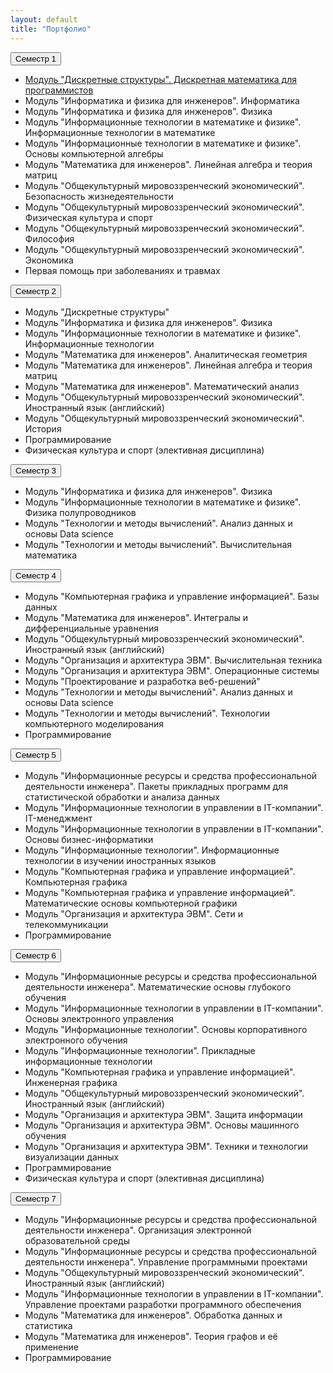 ```yaml
---
layout: default
title: "Портфолио"
---
```


<div class="semester">
  <button class="semester-btn">Семестр 1</button>
  <ul class="discipline-list">
    <li>      <a href="https://example.com/работа_по_дискретной_математике" target="_blank" class="discipline-link">
        Модуль "Дискретные структуры". Дискретная математика для программистов
      </a>
    </li>
    <li>Модуль "Информатика и физика для инженеров". Информатика</li>
    <li>Модуль "Информатика и физика для инженеров". Физика</li>
    <li>Модуль "Информационные технологии в математике и физике". Информационные технологии в математике</li>
    <li>Модуль "Информационные технологии в математике и физике". Основы компьютерной алгебры</li>
    <li>Модуль "Математика для инженеров". Линейная алгебра и теория матриц</li>
    <li>Модуль "Общекультурный мировоззренческий экономический". Безопасность жизнедеятельности</li>
    <li>Модуль "Общекультурный мировоззренческий экономический". Физическая культура и спорт</li>
    <li>Модуль "Общекультурный мировоззренческий экономический". Философия</li>
    <li>Модуль "Общекультурный мировоззренческий экономический". Экономика</li>
    <li>Первая помощь при заболеваниях и травмах</li>
  </ul>
</div>

<div class="semester">
  <button class="semester-btn">Семестр 2</button>
  <ul class="discipline-list">
    <li>Модуль "Дискретные структуры"</li>
    <li>Модуль "Информатика и физика для инженеров". Физика</li>
    <li>Модуль "Информационные технологии в математике и физике". Информационные технологии</li>
    <li>Модуль "Математика для инженеров". Аналитическая геометрия</li>
    <li>Модуль "Математика для инженеров". Линейная алгебра и теория матриц</li>
    <li>Модуль "Математика для инженеров". Математический анализ</li>
    <li>Модуль "Общекультурный мировоззренческий экономический". Иностранный язык (английский)</li>
    <li>Модуль "Общекультурный мировоззренческий экономический". История</li>
    <li>Программирование</li>
    <li>Физическая культура и спорт (элективная дисциплина)</li>
  </ul>
</div>

<div class="semester">
  <button class="semester-btn">Семестр 3</button>
  <ul class="discipline-list">
    <li>Модуль "Информатика и физика для инженеров". Физика</li>
    <li>Модуль "Информационные технологии в математике и физике". Физика полупроводников</li>
    <li>Модуль "Технологии и методы вычислений". Анализ данных и основы Data science</li>
    <li>Модуль "Технологии и методы вычислений". Вычислительная математика</li>
  </ul>
</div>

<div class="semester">
  <button class="semester-btn">Семестр 4</button>
  <ul class="discipline-list">
    <li>Модуль "Компьютерная графика и управление информацией". Базы данных</li>
    <li>Модуль "Математика для инженеров". Интегралы и дифференциальные уравнения</li>
    <li>Модуль "Общекультурный мировоззренческий экономический". Иностранный язык (английский)</li>
    <li>Модуль "Организация и архитектура ЭВМ". Вычислительная техника</li>
    <li>Модуль "Организация и архитектура ЭВМ". Операционные системы</li>
    <li>Модуль "Проектирование и разработка веб-решений"</li>
    <li>Модуль "Технологии и методы вычислений". Анализ данных и основы Data science</li>
    <li>Модуль "Технологии и методы вычислений". Технологии компьютерного моделирования</li>
    <li>Программирование</li>
  </ul>
</div>

<div class="semester">
  <button class="semester-btn">Семестр 5</button>
  <ul class="discipline-list">
    <li>Модуль "Информационные ресурсы и средства профессиональной деятельности инженера". Пакеты прикладных программ для статистической обработки и анализа данных</li>
    <li>Модуль "Информационные технологии в управлении в IT-компании". IT-менеджмент</li>
    <li>Модуль "Информационные технологии в управлении в IT-компании". Основы бизнес-информатики</li>
    <li>Модуль "Информационные технологии". Информационные технологии в изучении иностранных языков</li>
    <li>Модуль "Компьютерная графика и управление информацией". Компьютерная графика</li>
    <li>Модуль "Компьютерная графика и управление информацией". Математические основы компьютерной графики</li>
    <li>Модуль "Организация и архитектура ЭВМ". Сети и телекоммуникации</li>
    <li>Программирование</li>
  </ul>
</div>

<div class="semester">
  <button class="semester-btn">Семестр 6</button>
  <ul class="discipline-list">
    <li>Модуль "Информационные ресурсы и средства профессиональной деятельности инженера". Математические основы глубокого обучения</li>
    <li>Модуль "Информационные технологии в управлении в IT-компании". Основы электронного управления</li>
    <li>Модуль "Информационные технологии". Основы корпоративного электронного обучения</li>
    <li>Модуль "Информационные технологии". Прикладные информационные технологии</li>
    <li>Модуль "Компьютерная графика и управление информацией". Инженерная графика</li>
    <li>Модуль "Общекультурный мировоззренческий экономический". Иностранный язык (английский)</li>
    <li>Модуль "Организация и архитектура ЭВМ". Защита информации</li>
    <li>Модуль "Организация и архитектура ЭВМ". Основы машинного обучения</li>
    <li>Модуль "Организация и архитектура ЭВМ". Техники и технологии визуализации данных</li>
    <li>Программирование</li>
    <li>Физическая культура и спорт (элективная дисциплина)</li>
  </ul>
</div>

<div class="semester">
  <button class="semester-btn">Семестр 7</button>
  <ul class="discipline-list">
    <li>Модуль "Информационные ресурсы и средства профессиональной деятельности инженера". Организация электронной образовательной среды</li>
    <li>Модуль "Информационные ресурсы и средства профессиональной деятельности инженера". Управление программными проектами</li>
    <li>Модуль "Общекультурный мировоззренческий экономический". Иностранный язык (английский)</li>
    <li>Модуль "Информационные технологии в управлении в IT-компании". Управление проектами разработки программного обеспечения</li>
    <li>Модуль "Математика для инженеров". Обработка данных и статистика</li>
    <li>Модуль "Математика для инженеров". Теория графов и её применение</li>
    <li>Программирование</li>
  </ul>
</div>


<script>
  // Получаем все кнопки с классом .semester-btn
  const semesterButtons = document.querySelectorAll('.semester-btn');

  // Добавляем обработчик события на каждую кнопку
  semesterButtons.forEach(button => {
    button.addEventListener('click', function() {
      // Находим ближайший список дисциплин к кнопке
      const disciplineList = this.nextElementSibling;

      // Переключаем отображение списка дисциплин
      disciplineList.classList.toggle('open'); // Добавляем/удаляем класс open для анимации
    });
  });
</script>
